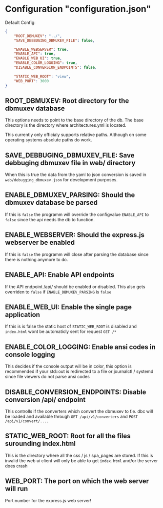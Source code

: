 # Configuration "configuration.json"

Default Config: 
```json
{
    "ROOT_DBMUXEV": "../",
    "SAVE_DEBBUGING_DBMUXEV_FILE": false,

    "ENABLE_WEBSERVER": true,
    "ENABLE_API": true,
    "ENABLE_WEB_UI": true,
    "ENABLE_COLOR_LOGGING": true,
    "DISABLE_CONVERSION_ENDPOINTS": false,
    
    "STATIC_WEB_ROOT": "view",
    "WEB_PORT": 3000
}
```

## ROOT_DBMUXEV: Root directory for the dbmuxev database

This options needs to point to the base directory of the db. The base directory is the directory where architectures.yml is located.

This currently only officialy supports relative paths. Although on some operating systems absolute paths do work.

## SAVE_DEBBUGING_DBMUXEV_FILE: Save debbuging dbmuxev file in web/ directory

When this is true the data from the yaml to json conversion is saved in `web/debugging_dbmuxev.json` for development purposes.

## ENABLE_DBMUXEV_PARSING: Should the dbmuxev database be parsed

If this is `false` the programm will override the configvalue `ENABLE_API` to `false` since the api needs the db to function.

## ENABLE_WEBSERVER: Should the express.js webserver be enabled

If this is `false` the programm will close after parsing the database since there is nothing anymore to do.

## ENABLE_API: Enable API endpoints

If the API endpoint /api/ should be enabled or disabled.
This also gets overriden to `false` if `ENABLE_DBMUXEV_PARSING` is `false`

## ENABLE_WEB_UI: Enable the single page application

If this is is false the static host of `STATIC_WEB_ROOT` is disabled and `index.html` wont be automaticly sent for request `GET /*`

## ENABLE_COLOR_LOGGING: Enable ansi codes in console logging

This decides if the console output will be in color, this option is recommended if your std::out is redirected to a file or journalctl / systemd since file viewers do not parse ansi codes

## DISABLE_CONVERSION_ENDPOINTS: Disable conversion /api/ endpoint

This controlls if the converters which convert the dbmuxev to f.e. dbc will be loaded and available through `GET /api/v1/converters` and  `POST /api/v1/convert/....` 

## STATIC_WEB_ROOT: Root for all the files surounding index.html

This is the directory where all the css / js / spa_pages are stored.
If this is invalid the web ui client will only be able to get `index.html` and/or the server does crash

## WEB_PORT: The port on which the web server will run

Port number for the express.js web server!